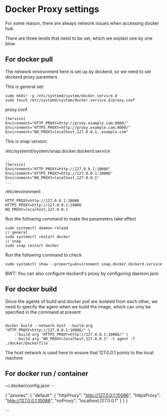 # Docker Proxy settings

For some reason, there are always network issues when accessing docker hub.

There are three levels that need to be set, which we explain one by one blow

## For docker pull

The network environment here is set up by dockerd, so we need to set dockerd proxy paramters

This is general set:

```
sudo mkdir -p /etc/systemd/system/docker.service.d
sudo touch /etc/systemd/system/docker.service.d/proxy.conf
```

proxy.conf
```
[Service]
Environment="HTTP_PROXY=http://proxy.example.com:8080/"
Environment="HTTPS_PROXY=http://proxy.example.com:8080/"
Environment="NO_PROXY=localhost,127.0.0.1,.example.com"
```

This is snap version:

/etc/systemd/system/snap.docker.dockerd.service
```
...
[Service]
Environment="HTTP_PROXY=http://127.0.0.1:10086"
Environment="HTTPS_PROXY=http://127.0.0.1:10086"
Environment="NO_PROXY=localhost,127.0.0.1"
...
```

/etc/environment
```
HTTP_PROXY=http://127.0.0.1:10086
HTTPS_PROXY=http://127.0.0.1:10086
NO_PROXY=localhost,127.0.0.1
```

Run the following command to make the parameters take effect
```
sudo systemctl daemon-reload
// general
sudo systemctl restart docker
// snap
sudo snap restart docker
```

Run the following command to check
```
sudo systemctl show --property=Environment snap.docker.dockerd.service
```

BWT: You can also configure dockerd's proxy by configuring daemon.json

## For docker build

Since the agents of build and docker pull are isolated from each other, we need to specify the agent when we build the image, which can only be specified in the command at present

```

docker build --network host --build-arg "HTTP_PROXY=http://127.0.0.1:10086/" \
    --build-arg "HTTPS_PROXY=http://127.0.0.1:10086/" \
    --build-arg "NO_PROXY=localhost,127.0.0.1" -t agent -f ./docker/Dockerfile .

```

The host network is used here to ensure that 127.0.0.1 points to the local machine


## For docker run / container

~/.docker/config.json
···

{
   "proxies": {
       "default": {
           "httpProxy": "http://127.0.0.1:10086",
           "httpsProxy": "http://127.0.0.1:10086",
           "noProxy": "localhost,127.0.0.1"
       }
   }
}

···
